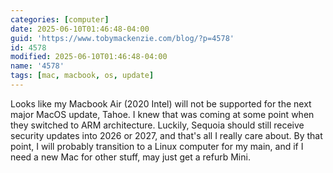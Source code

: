 ```yaml
---
categories: [computer]
date: 2025-06-10T01:46:48-04:00
guid: 'https://www.tobymackenzie.com/blog/?p=4578'
id: 4578
modified: 2025-06-10T01:46:48-04:00
name: '4578'
tags: [mac, macbook, os, update]
---
```


Looks like my Macbook Air (2020 Intel) will not be supported for the next major MacOS update, Tahoe.  I knew that was coming at some point when they switched to ARM architecture.  Luckily, Sequoia should still receive security updates into 2026 or 2027, and that's all I really care about.  By that point, I will probably transition to a Linux computer for my main, and if I need a new Mac for other stuff, may just get a refurb Mini.
